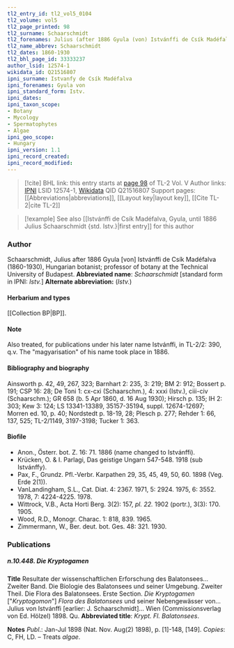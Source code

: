 ```yaml
---
tl2_entry_id: tl2_vol5_0104
tl2_volume: vol5
tl2_page_printed: 98
tl2_surname: Schaarschmidt
tl2_forenames: Julius (after 1886 Gyula (von) Istvánffi de Csík Madéfalva)
tl2_name_abbrev: Schaarschmidt
tl2_dates: 1860-1930
tl2_bhl_page_id: 33333237
author_lsid: 12574-1
wikidata_id: Q21516807
ipni_surname: Istvanfy de Csík Madéfalva
ipni_forenames: Gyula von
ipni_standard_form: Istv.
ipni_dates: 
ipni_taxon_scope: 
- Botany
- Mycology
- Spermatophytes
- Algae
ipni_geo_scope: 
- Hungary
ipni_version: 1.1
ipni_record_created: 
ipni_record_modified:
---
```


> [!cite] BHL link: this entry starts at [page 98](https://www.biodiversitylibrary.org/page/33333237) of TL-2 Vol. V
> Author links: [IPNI](https://www.ipni.org/a/12574-1) LSID 12574-1, [Wikidata](https://www.wikidata.org/wiki/Q21516807) QID Q21516807
> Support pages: [[Abbreviations|abbreviations]], [[Layout key|layout key]], [[Cite TL-2|cite TL-2]]

> [!example] See also [[Istvánffi de Csík Madéfalva, Gyula, until 1886 Julius Schaarschmidt {std. Istv.}|first entry]] for this author

### Author

Schaarschmidt, Julius after 1886 Gyula \[von\] Istvánffi de Csík Madéfalva (1860-1930), Hungarian botanist; professor of botany at the Technical University of Budapest. 
**Abbreviated name**: *Schaarschmidt* \[standard form in IPNI: *Istv.*\]
**Alternate abbreviation:** (*Istv.*)

#### Herbarium and types

[[Collection BP|BP]].

#### Note

Also treated, for publications under his later name Istvánffi, in TL-2/2: 390, q.v. The "magyarisation" of his name took place in 1886.

#### Bibliography and biography

Ainsworth p. 42, 49, 267, 323; Barnhart 2: 235, 3: 219; BM 2: 912; Bossert p. 191; CSP 16: 28; De Toni 1: cx-cxi (Schaarschm.), 4: xxxi (Istv.), ciii-civ (Schaarschm.); GR 658 (b. 5 Apr 1860, d. 16 Aug 1930); Hirsch p. 135; IH 2: 303; Kew 3: 124; LS 13341-13389, 35157-35194, suppl. 12674-12697; Morren ed. 10, p. 40; Nordstedt p. 18-19, 28; Plesch p. 277; Rehder 1: 66, 137, 525; TL-2/1149, 3197-3198; Tucker 1: 363.

#### Biofile

- Anon., Österr. bot. Z. 16: 71. 1886 (name changed to Istvánffi).
- Krücken, O. & I. Parlagi, Das geistige Ungarn 547-548. 1918 (sub Istvánffy).
- Pax, F., Grundz. Pfl.-Verbr. Karpathen 29, 35, 45, 49, 50, 60. 1898 (Veg. Erde 2(1)).
- VanLandingham, S.L., Cat. Diat. 4: 2367. 1971, 5: 2924. 1975, 6: 3552. 1978, 7: 4224-4225. 1978.
- Wittrock, V.B., Acta Horti Berg. 3(2): 157, *pl. 22.* 1902 (portr.), 3(3): 170. 1905.
- Wood, R.D., Monogr. Charac. 1: 818, 839. 1965.
- Zimmermann, W., Ber. deut. bot. Ges. 48: 321. 1930.

### Publications

##### n.10.448. Die Kryptogamen

**Title**
Resultate der wissenschaftlichen Erforschung des Balatonsees... Zweiter Band. Die Biologie des Balatonsees und seiner Umgebung. Zweiter Theil. Die Flora des Balatonsees. Erste Section. *Die Kryptogamen* \["*Kryptogomon*"\] *Flora des Balatonsees* und seiner Nebengewässer von... Julius von Istvánffi \[earlier: J. Schaarschmidt\]... Wien (Commissionsverlag von Ed. Hölzel) 1898. Qu.
**Abbreviated title**: *Krypt. Fl. Balatonsees*.

**Notes**
*Publ*.: Jan-Jul 1898 (Nat. Nov. Aug(2) 1898), p. \[1\]-148, \[149\]. *Copies*: C, FH, LD. – Treats *algae*.

